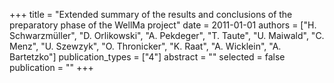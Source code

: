 +++
title = "Extended summary of the results and conclusions of the preparatory phase of the WellMa project"
date = 2011-01-01
authors = ["H. Schwarzmüller", "D. Orlikowski", "A. Pekdeger", "T. Taute", "U. Maiwald", "C. Menz", "U. Szewzyk", "O. Thronicker", "K. Raat", "A. Wicklein", "A. Bartetzko"]
publication_types = ["4"]
abstract = ""
selected = false
publication = ""
+++

